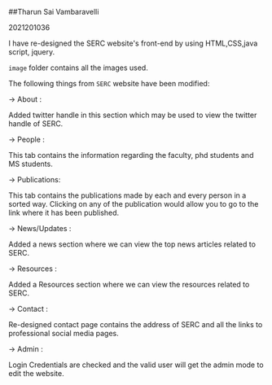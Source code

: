 ##Tharun Sai Vambaravelli

2021201036

I have re-designed the SERC website's front-end by using HTML,CSS,java script, jquery.

`image` folder contains all the images used.

The following things from `SERC` website have been modified:

-> About : 

Added twitter handle in this section which may be used to view the twitter handle of SERC.



-> People : 

This tab contains the information regarding the faculty, phd students and MS students.

-> Publications:

This tab contains the publications made by each and every person in a sorted way. Clicking on any of the publication would allow you to go to the link where it has been published.

-> News/Updates :

Added a news section where we can view the top news articles related to SERC.

-> Resources :

Added a Resources section where we can view the resources related to SERC.


-> Contact : 

Re-designed contact page contains the address of SERC and all the links to professional social media pages.

-> Admin :

Login Credentials are checked and the valid user will get the admin mode to edit the website.


